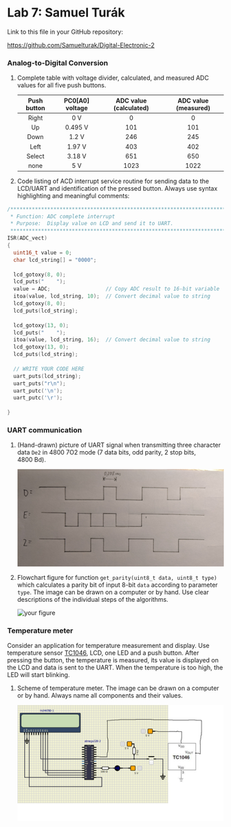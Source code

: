 # Lab 7: Samuel Turák

Link to this file in your GitHub repository:

https://github.com/Samuelturak/Digital-Electronic-2

### Analog-to-Digital Conversion

1. Complete table with voltage divider, calculated, and measured ADC values for all five push buttons.

   | **Push button** | **PC0[A0] voltage** | **ADC value (calculated)** | **ADC value (measured)** |
   | :-: | :-: | :-: | :-: |
   | Right  | 0&nbsp;V | 0   | 0 |
   | Up     | 0.495&nbsp;V | 101 | 101 |
   | Down   | 1.2&nbsp;V    |  246   | 245 |
   | Left   | 1.97&nbsp;V    |  403   | 402 |
   | Select | 3.18&nbsp;V    |   651  | 650 |
   | none   | 5&nbsp;V   |  1023   | 1022 |


2. Code listing of ACD interrupt service routine for sending data to the LCD/UART and identification of the pressed button. Always use syntax highlighting and meaningful comments:

```c
/**********************************************************************
 * Function: ADC complete interrupt
 * Purpose:  Display value on LCD and send it to UART.
 **********************************************************************/
ISR(ADC_vect)
{
  uint16_t value = 0;
  char lcd_string[] = "0000";

  lcd_gotoxy(8, 0);
  lcd_puts("    ");
  value = ADC;                  // Copy ADC result to 16-bit variable
  itoa(value, lcd_string, 10);  // Convert decimal value to string
  lcd_gotoxy(8, 0);
  lcd_puts(lcd_string);
  
  lcd_gotoxy(13, 0);
  lcd_puts("    ");
  itoa(value, lcd_string, 16);  // Convert decimal value to string
  lcd_gotoxy(13, 0);
  lcd_puts(lcd_string);
  
  // WRITE YOUR CODE HERE
  uart_puts(lcd_string);
  uart_puts("r\n");
  uart_putc('\n');
  uart_putc('\r');
  
}
```


### UART communication

1. (Hand-drawn) picture of UART signal when transmitting three character data `De2` in 4800 7O2 mode (7 data bits, odd parity, 2 stop bits, 4800&nbsp;Bd).

   ![your figure](Images/UART_signal.jpg)

2. Flowchart figure for function `get_parity(uint8_t data, uint8_t type)` which calculates a parity bit of input 8-bit `data` according to parameter `type`. The image can be drawn on a computer or by hand. Use clear descriptions of the individual steps of the algorithms.

   ![your figure](Images/FlowChart)


### Temperature meter

Consider an application for temperature measurement and display. Use temperature sensor [TC1046](http://ww1.microchip.com/downloads/en/DeviceDoc/21496C.pdf), LCD, one LED and a push button. After pressing the button, the temperature is measured, its value is displayed on the LCD and data is sent to the UART. When the temperature is too high, the LED will start blinking.

1. Scheme of temperature meter. The image can be drawn on a computer or by hand. Always name all components and their values.
   
   ![your figure](Images/Scheme.png)